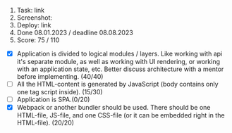 1. Task: link
2. Screenshot:
3. Deploy: link
4. Done 08.01.2023 / deadline 08.08.2023
5. Score: 75 / 110

- [x] Application is divided to logical modules / layers. Like working with api it's separate module, as well as working with UI rendering, or working with an application state, etc. Better discuss architecture with a mentor before implementing. (40/40)
- [ ] All the HTML-content is generated by JavaScript (body contains only one tag script inside). (15/30)
- [ ] Application is SPA.(0/20)
- [x] Webpack or another bundler should be used. There should be one HTML-file, JS-file, and one CSS-file (or it can be embedded right in the HTML-file). (20/20)
